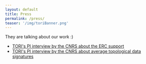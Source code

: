 ```yaml
---
layout: default
title: Press
permalink: /press/
teaser: '/img/toriBanner.png'
---
```


They are talking about our work :)

- [TORI's PI interview by the CNRS about the ERC support](https://ins2i.cnrs.fr/fr/cnrsinfo/un-erc-face-au-challenge-du-big-data)
- [TORI's PI interview by the CNRS about average topological data signatures](https://ins2i.cnrs.fr/fr/cnrsinfo/resumer-de-grandes-masses-de-donnees-grace-aux-signatures-topologiques-moyennes)

